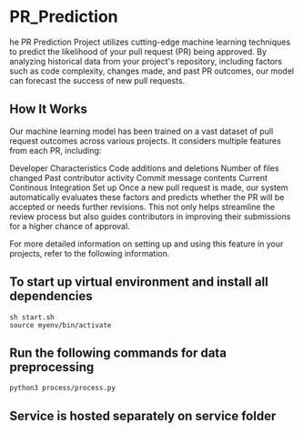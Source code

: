 # PR_Prediction

he PR Prediction Project utilizes cutting-edge machine learning techniques to predict the likelihood of your pull request (PR) being approved. By analyzing historical data from your project's repository, including factors such as code complexity, changes made, and past PR outcomes, our model can forecast the success of new pull requests.

## How It Works

Our machine learning model has been trained on a vast dataset of pull request outcomes across various projects. It considers multiple features from each PR, including:

Developer Characteristics
Code additions and deletions
Number of files changed
Past contributor activity
Commit message contents
Current Continous Integration Set up
Once a new pull request is made, our system automatically evaluates these factors and predicts whether the PR will be accepted or needs further revisions. This not only helps streamline the review process but also guides contributors in improving their submissions for a higher chance of approval.

For more detailed information on setting up and using this feature in your projects, refer to the following information.

## To start up virtual environment and install all dependencies

    sh start.sh
    source myenv/bin/activate

## Run the following commands for data preprocessing

    python3 process/process.py

## Service is hosted separately on service folder


